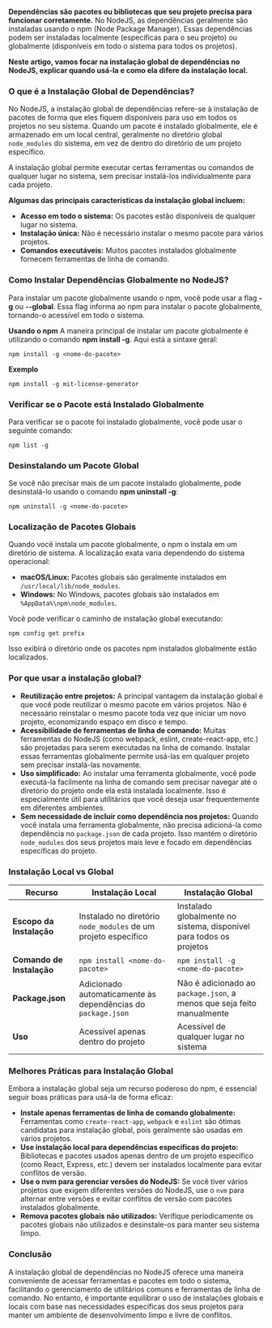 **Dependências são pacotes ou bibliotecas que seu projeto precisa para funcionar corretamente.** No NodeJS, as dependências geralmente são instaladas usando o npm (Node Package Manager). Essas dependências podem ser instaladas localmente (específicas para o seu projeto) ou globalmente (disponíveis em todo o sistema para todos os projetos).

**Neste artigo, vamos focar na instalação global de dependências no NodeJS, explicar quando usá-la e como ela difere da instalação local.**

### **O que é a Instalação Global de Dependências?** 
No NodeJS, a instalação global de dependências refere-se à instalação de pacotes de forma que eles fiquem disponíveis para uso em todos os projetos no seu sistema. Quando um pacote é instalado globalmente, ele é armazenado em um local central, geralmente no diretório global `node_modules` do sistema, em vez de dentro do diretório de um projeto específico.

A instalação global permite executar certas ferramentas ou comandos de qualquer lugar no sistema, sem precisar instalá-los individualmente para cada projeto.

**Algumas das principais características da instalação global incluem:**
- **Acesso em todo o sistema:** Os pacotes estão disponíveis de qualquer lugar no sistema.
- **Instalação única:** Não é necessário instalar o mesmo pacote para vários projetos.
- **Comandos executáveis:** Muitos pacotes instalados globalmente fornecem ferramentas de linha de comando.

### **Como Instalar Dependências Globalmente no NodeJS?** 
Para instalar um pacote globalmente usando o npm, você pode usar a flag **-g** ou **--global**. Essa flag informa ao npm para instalar o pacote globalmente, tornando-o acessível em todo o sistema.

**Usando o npm** A maneira principal de instalar um pacote globalmente é utilizando o comando **npm install -g**. Aqui está a sintaxe geral:

```
npm install -g <nome-do-pacote>
```

**Exemplo**

```
npm install -g mit-license-generator
```

### **Verificar se o Pacote está Instalado Globalmente** 
Para verificar se o pacote foi instalado globalmente, você pode usar o seguinte comando:

```
npm list -g
```

### **Desinstalando um Pacote Global** 
Se você não precisar mais de um pacote instalado globalmente, pode desinstalá-lo usando o comando **npm uninstall -g**:

```
npm uninstall -g <nome-do-pacote>
```

### **Localização de Pacotes Globais** 
Quando você instala um pacote globalmente, o npm o instala em um diretório de sistema. A localização exata varia dependendo do sistema operacional:
- **macOS/Linux:** Pacotes globais são geralmente instalados em `/usr/local/lib/node_modules`.
- **Windows:** No Windows, pacotes globais são instalados em `%AppData%\npm\node_modules`.

Você pode verificar o caminho de instalação global executando:

```
npm config get prefix
```

Isso exibirá o diretório onde os pacotes npm instalados globalmente estão localizados.

### **Por que usar a instalação global?**

- **Reutilização entre projetos:** A principal vantagem da instalação global é que você pode reutilizar o mesmo pacote em vários projetos. Não é necessário reinstalar o mesmo pacote toda vez que iniciar um novo projeto, economizando espaço em disco e tempo.
- **Acessibilidade de ferramentas de linha de comando:** Muitas ferramentas do NodeJS (como webpack, eslint, create-react-app, etc.) são projetadas para serem executadas na linha de comando. Instalar essas ferramentas globalmente permite usá-las em qualquer projeto sem precisar instalá-las novamente.
- **Uso simplificado:** Ao instalar uma ferramenta globalmente, você pode executá-la facilmente na linha de comando sem precisar navegar até o diretório do projeto onde ela está instalada localmente. Isso é especialmente útil para utilitários que você deseja usar frequentemente em diferentes ambientes.
- **Sem necessidade de incluir como dependência nos projetos:** Quando você instala uma ferramenta globalmente, não precisa adicioná-la como dependência no `package.json` de cada projeto. Isso mantém o diretório `node_modules` dos seus projetos mais leve e focado em dependências específicas do projeto.

### **Instalação Local vs Global**

|**Recurso**|**Instalação Local**|**Instalação Global**|
|---|---|---|
|**Escopo da Instalação**|Instalado no diretório `node_modules` de um projeto específico|Instalado globalmente no sistema, disponível para todos os projetos|
|**Comando de Instalação**|`npm install <nome-do-pacote>`|`npm install -g <nome-do-pacote>`|
|**Package.json**|Adicionado automaticamente às dependências do `package.json`|Não é adicionado ao `package.json`, a menos que seja feito manualmente|
|**Uso**|Acessível apenas dentro do projeto|Acessível de qualquer lugar no sistema|

### **Melhores Práticas para Instalação Global** 
Embora a instalação global seja um recurso poderoso do npm, é essencial seguir boas práticas para usá-la de forma eficaz:
- **Instale apenas ferramentas de linha de comando globalmente:** Ferramentas como `create-react-app`, `webpack` e `eslint` são ótimas candidatas para instalação global, pois geralmente são usadas em vários projetos.
- **Use instalação local para dependências específicas do projeto:** Bibliotecas e pacotes usados apenas dentro de um projeto específico (como React, Express, etc.) devem ser instalados localmente para evitar conflitos de versão.
- **Use o nvm para gerenciar versões do NodeJS:** Se você tiver vários projetos que exigem diferentes versões do NodeJS, use o `nvm` para alternar entre versões e evitar conflitos de versão com pacotes instalados globalmente.
- **Remova pacotes globais não utilizados:** Verifique periodicamente os pacotes globais não utilizados e desinstale-os para manter seu sistema limpo.

### **Conclusão** 
A instalação global de dependências no NodeJS oferece uma maneira conveniente de acessar ferramentas e pacotes em todo o sistema, facilitando o gerenciamento de utilitários comuns e ferramentas de linha de comando. No entanto, é importante equilibrar o uso de instalações globais e locais com base nas necessidades específicas dos seus projetos para manter um ambiente de desenvolvimento limpo e livre de conflitos.


